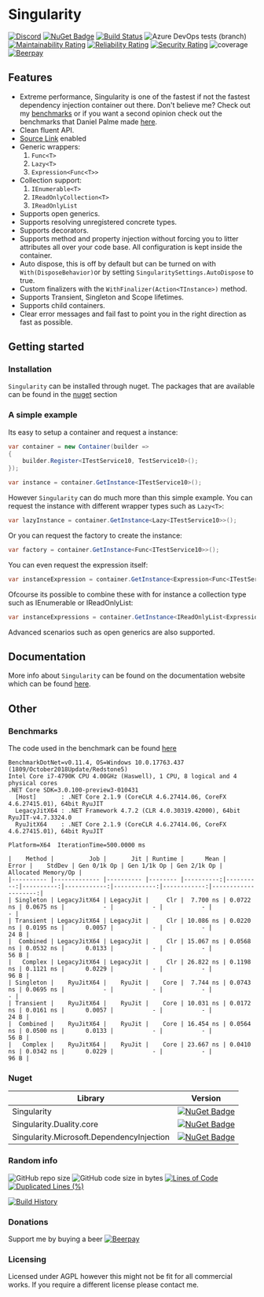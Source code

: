 # Singularity
[![Discord](https://img.shields.io/discord/569232642105540608.svg)](https://discord.gg/cKFnjjk) [![NuGet Badge](https://buildstats.info/nuget/Singularity)](https://www.nuget.org/packages/Singularity/) [![Build Status](https://dev.azure.com/Barsonax/Singularity/_apis/build/status/Singularity-CI?branchName=master)](https://dev.azure.com/Barsonax/Singularity/_build/latest?definitionId=7&branchName=master) ![Azure DevOps tests (branch)](https://img.shields.io/azure-devops/tests/Barsonax/Singularity/7/master.svg) [![Maintainability Rating](https://sonarcloud.io/api/project_badges/measure?project=Barsonax_Singularity&metric=sqale_rating)](https://sonarcloud.io/dashboard?id=Barsonax_Singularity) [![Reliability Rating](https://sonarcloud.io/api/project_badges/measure?project=Barsonax_Singularity&metric=reliability_rating)](https://sonarcloud.io/dashboard?id=Barsonax_Singularity) [![Security Rating](https://sonarcloud.io/api/project_badges/measure?project=Barsonax_Singularity&metric=security_rating)](https://sonarcloud.io/dashboard?id=Barsonax_Singularity) ![coverage](https://img.shields.io/azure-devops/coverage/Barsonax/Singularity/7/master.svg) [![Beerpay](https://img.shields.io/beerpay/Barsonax/Singularity.svg)](https://beerpay.io/Barsonax/Singularity)

## Features
- Extreme performance, Singularity is one of the fastest if not the fastest dependency injection container out there. Don't believe me? Check out my [benchmarks](#Benchmarks) or if you want a second opinion check out the benchmarks that Daniel Palme made [here](https://github.com/danielpalme/IocPerformance).
- Clean fluent API.
- [Source Link](https://github.com/dotnet/sourcelink) enabled
- Generic wrappers:
  1. `Func<T>`
  1. `Lazy<T>`
  1. `Expression<Func<T>>`
- Collection support:
  1. `IEnumerable<T>`
  1. `IReadOnlyCollection<T>`
  1. `IReadOnlyList`
- Supports open generics.
- Supports resolving unregistered concrete types.
- Supports decorators.
- Supports method and property injection without forcing you to litter attributes all over your code base. All configuration is kept inside the container.
- Auto dispose, this is off by default but can be turned on with `With(DisposeBehavior)`or by setting `SingularitySettings.AutoDispose` to true.
- Custom finalizers with the `WithFinalizer(Action<TInstance>)` method.
- Supports Transient, Singleton and Scope lifetimes.
- Supports child containers.
- Clear error messages and fail fast to point you in the right direction as fast as possible.

## Getting started
### Installation
`Singularity` can be installed through nuget. The packages that are available can be found in the [nuget](#nuget) section 

### A simple example
Its easy to setup a container and request a instance:
```cs
var container = new Container(builder =>
{
    builder.Register<ITestService10, TestService10>();
});

var instance = container.GetInstance<ITestService10>();
```
However `Singularity` can do much more than this simple example. You can request the instance with different wrapper types such as `Lazy<T>`:
```cs
var lazyInstance = container.GetInstance<Lazy<ITestService10>>();
```
Or you can request the factory to create the instance:
```cs
var factory = container.GetInstance<Func<ITestService10>>();
```
You can even request the expression itself:
```cs
var instanceExpression = container.GetInstance<Expression<Func<ITestService10>>>();
```
Ofcourse its possible to combine these with for instance a collection type such as IEnumerable<T> or IReadOnlyList<T>:
```cs
var instanceExpressions = container.GetInstance<IReadOnlyList<Expression<Func<IPlugin>>>>(); //Returns all expressions for IPlugin registrations
```

Advanced scenarios such as open generics are also supported. 

## Documentation
More info about `Singularity` can be found on the documentation website which can be found [here](https://barsonax.github.io/Singularity.Docs/).

## Other
### Benchmarks
The code used in the benchmark can be found [here](https://github.com/Barsonax/Singularity/blob/master/Singularity.TestClasses/Benchmark/SimpleSingularityContainerBenchmark.cs)
```
BenchmarkDotNet=v0.11.4, OS=Windows 10.0.17763.437 (1809/October2018Update/Redstone5)
Intel Core i7-4790K CPU 4.00GHz (Haswell), 1 CPU, 8 logical and 4 physical cores
.NET Core SDK=3.0.100-preview3-010431
  [Host]       : .NET Core 2.1.9 (CoreCLR 4.6.27414.06, CoreFX 4.6.27415.01), 64bit RyuJIT
  LegacyJitX64 : .NET Framework 4.7.2 (CLR 4.0.30319.42000), 64bit RyuJIT-v4.7.3324.0
  RyuJitX64    : .NET Core 2.1.9 (CoreCLR 4.6.27414.06, CoreFX 4.6.27415.01), 64bit RyuJIT

Platform=X64  IterationTime=500.0000 ms

|    Method |          Job |       Jit | Runtime |      Mean |     Error |    StdDev | Gen 0/1k Op | Gen 1/1k Op | Gen 2/1k Op | Allocated Memory/Op |
|---------- |------------- |---------- |-------- |----------:|----------:|----------:|------------:|------------:|------------:|--------------------:|
| Singleton | LegacyJitX64 | LegacyJit |     Clr |  7.700 ns | 0.0722 ns | 0.0675 ns |           - |           - |           - |                   - |
| Transient | LegacyJitX64 | LegacyJit |     Clr | 10.086 ns | 0.0220 ns | 0.0195 ns |      0.0057 |           - |           - |                24 B |
|  Combined | LegacyJitX64 | LegacyJit |     Clr | 15.067 ns | 0.0568 ns | 0.0532 ns |      0.0133 |           - |           - |                56 B |
|   Complex | LegacyJitX64 | LegacyJit |     Clr | 26.822 ns | 0.1198 ns | 0.1121 ns |      0.0229 |           - |           - |                96 B |
| Singleton |    RyuJitX64 |    RyuJit |    Core |  7.744 ns | 0.0743 ns | 0.0695 ns |           - |           - |           - |                   - |
| Transient |    RyuJitX64 |    RyuJit |    Core | 10.031 ns | 0.0172 ns | 0.0161 ns |      0.0057 |           - |           - |                24 B |
|  Combined |    RyuJitX64 |    RyuJit |    Core | 16.454 ns | 0.0564 ns | 0.0500 ns |      0.0133 |           - |           - |                56 B |
|   Complex |    RyuJitX64 |    RyuJit |    Core | 23.667 ns | 0.0410 ns | 0.0342 ns |      0.0229 |           - |           - |                96 B |
```

### Nuget

| Library | Version |
|-------------|--------|
| Singularity      | [![NuGet Badge](https://buildstats.info/nuget/Singularity)](https://www.nuget.org/packages/Singularity/) |
| Singularity.Duality.core      | [![NuGet Badge](https://buildstats.info/nuget/Singularity.Duality.core)](https://www.nuget.org/packages/Singularity.Duality.core/)|
| Singularity.Microsoft.DependencyInjection      | [![NuGet Badge](https://buildstats.info/nuget/Singularity.Microsoft.DependencyInjection)](https://www.nuget.org/packages/Singularity.Microsoft.DependencyInjection/)|

### Random info
![GitHub repo size](https://img.shields.io/github/repo-size/Barsonax/Singularity.svg) ![GitHub code size in bytes](https://img.shields.io/github/languages/code-size/barsonax/singularity.svg) [![Lines of Code](https://sonarcloud.io/api/project_badges/measure?project=Barsonax_Singularity&metric=ncloc)](https://sonarcloud.io/dashboard?id=Barsonax_Singularity) [![Duplicated Lines (%)](https://sonarcloud.io/api/project_badges/measure?project=Barsonax_Singularity&metric=duplicated_lines_density)](https://sonarcloud.io/dashboard?id=Barsonax_Singularity)


[![Build History](https://buildstats.info/azurepipelines/chart/Barsonax/Singularity/7?branch=master)](https://dev.azure.com/Barsonax/Singularity/_build?definitionId=7)

### Donations
Support me by buying a beer [![Beerpay](https://img.shields.io/beerpay/Barsonax/Singularity.svg)](https://beerpay.io/Barsonax/Singularity)

### Licensing
Licensed under AGPL however this might not be fit for all commercial works. If you require a different license please contact me.
